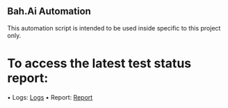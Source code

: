 ## Bah.Ai Automation

This automation script is intended to be used inside specific to this project only.

# To access the latest test status report:
• Logs: [Logs](https://rlongcop-agsx.github.io/bah.ai-automation/log.html)
• Report: [Report](https://rlongcop-agsx.github.io/bah.ai-automation/report.html)